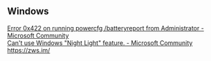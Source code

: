 ## Windows
[Error 0x422 on running powercfg /batteryreport from Administrator - Microsoft Community<br/>](https://answers.microsoft.com/en-us/windows/forum/all/error-0x422-on-running-powercfg-batteryreport-from/34c6e7bb-6bdf-4208-8de4-08331e53967d)
[Can't use Windows "Night Light" feature. - Microsoft Community<br/>](https://answers.microsoft.com/en-us/windows/forum/all/cant-use-windows-night-light-feature/a7372273-ef97-490e-a65e-5a73d714348c)
https://zws.im/󠁧󠁫󠁵󠁴󠁯󠁬󠁢
